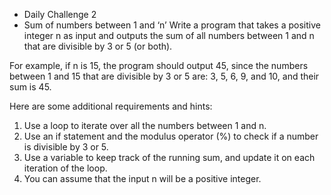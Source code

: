 - Daily Challenge 2
- Sum of numbers between 1 and ‘n’
Write a program that takes a positive integer n as input and outputs the sum of all numbers between 1 and n that are divisible by 3 or 5 (or both).

For example, if n is 15, the program should output 45, since the numbers between 1 and 15 that are divisible by 3 or 5 are: 3, 5, 6, 9, and 10, and their sum is 45.

Here are some additional requirements and hints:

1. Use a loop to iterate over all the numbers between 1 and n.
2. Use an if statement and the modulus operator (%) to check if a number is divisible by 3 or 5.
3. Use a variable to keep track of the running sum, and update it on each iteration of the loop.
4. You can assume that the input n will be a positive integer.